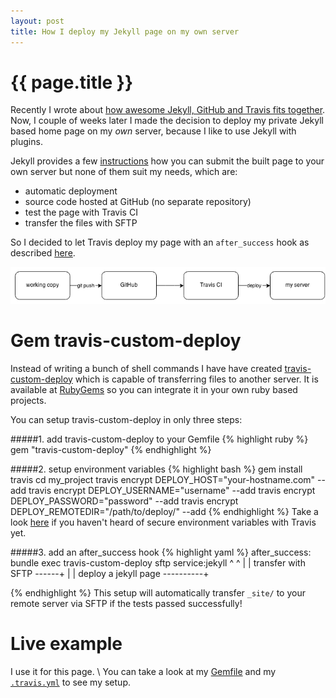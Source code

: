 ```yaml
---
layout: post
title: How I deploy my Jekyll page on my own server
---
```


{{ page.title }}
================
Recently I wrote about [how awesome Jekyll, GitHub and Travis fits together][1].
Now, I couple of weeks later I made the decision to deploy my private Jekyll
based home page on my *own* server, because I like to use Jekyll with plugins. 

Jekyll provides a few [instructions][2] how you can submit the built page to your
own server but none of them suit my needs, which are:

- automatic deployment
- source code hosted at GitHub (no separate repository)
- test the page with Travis CI
- transfer the files with SFTP

So I decided to let Travis deploy my page with an `after_success` hook as
described [here][3].

![Deployment workflow](/images/deploy_workflow.png)

Gem travis-custom-deploy
========================

Instead of writing a bunch of shell commands I have have created
[travis-custom-deploy][4] which is capable of transferring files to another server. 
It is available at [RubyGems][5] so you can integrate it in your own ruby 
based projects.

You can setup travis-custom-deploy in only three steps:

#####1. add travis-custom-deploy to your Gemfile
{% highlight ruby %}
  gem "travis-custom-deploy"
{% endhighlight %}

#####2. setup environment variables
{% highlight bash %}
  gem install travis
  cd my_project
  travis encrypt DEPLOY_HOST="your-hostname.com" --add
  travis encrypt DEPLOY_USERNAME="username" --add
  travis encrypt DEPLOY_PASSWORD="password" --add
  travis encrypt DEPLOY_REMOTEDIR="/path/to/deploy/" --add
{% endhighlight %}
Take a look [here][6] if you haven't heard of secure environment variables with
Travis yet.

#####3. add an after_success hook
{% highlight yaml %}
  after_success: bundle exec travis-custom-deploy sftp service:jekyll
                                                   ^     ^
                                                   |     |
                          transfer with SFTP ------+     |
                                                         |
                          deploy a jekyll page ----------+
                                                    
{% endhighlight %}
This setup will automatically transfer `_site/` to your remote server via SFTP if the
tests passed successfully! 

Live example
============
I use it for this page. \\
You can take a look at my [Gemfile][7] and my
[`.travis.yml`][8] to see my setup.

[1]: http://jens-na.de/2013/12/05/jekyll-github-travis-perfect-fit/
[2]: http://jekyllrb.com/docs/deployment-methods/
[3]: http://docs.travis-ci.com/user/deployment/custom/
[4]: https://github.com/jens-na/travis-custom-deploy
[5]: http://rubygems.org/gems/travis-custom-deploy
[6]: http://docs.travis-ci.com/user/build-configuration/#Secure-environment-variables
[7]: https://github.com/jens-na/jens-na.github.io/blob/master/Gemfile
[8]: https://github.com/jens-na/jens-na.github.io/blob/master/.travis.yml
